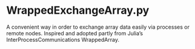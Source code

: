 # WrappedExchangeArray.py
A convenient way in order to exchange array data easily via processes or remote nodes. Inspired and adopted partly from Julia’s InterProcessCommunications WrappedArray.
